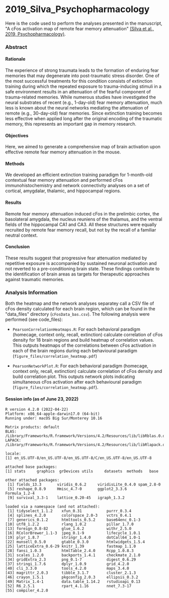# 2019_Silva_Psychopharmacology

Here is the code used to perform the analyses presented in the manuscript, "A cFos activation map of remote fear memory attenuation" [(Silva et al., 2019, Psychopharmacology)](https://link.springer.com/article/10.1007/s00213-018-5000-y#Sec2). 

### Abstract
#### Rationale
The experience of strong traumata leads to the formation of enduring fear memories that may degenerate into post-traumatic stress disorder. One of the most successful treatments for this condition consists of extinction training during which the repeated exposure to trauma-inducing stimuli in a safe environment results in an attenuation of the fearful component of trauma-related memories. While numerous studies have investigated the neural substrates of recent (e.g., 1-day-old) fear memory attenuation, much less is known about the neural networks mediating the attenuation of remote (e.g., 30-day-old) fear memories. Since extinction training becomes less effective when applied long after the original encoding of the traumatic memory, this represents an important gap in memory research.

#### Objectives
Here, we aimed to generate a comprehensive map of brain activation upon effective remote fear memory attenuation in the mouse.

#### Methods
We developed an efficient extinction training paradigm for 1-month-old contextual fear memory attenuation and performed cFos immunohistochemistry and network connectivity analyses on a set of cortical, amygdalar, thalamic, and hippocampal regions.

#### Results
Remote fear memory attenuation induced cFos in the prelimbic cortex, the basolateral amygdala, the nucleus reuniens of the thalamus, and the ventral fields of the hippocampal CA1 and CA3. All these structures were equally recruited by remote fear memory recall, but not by the recall of a familiar neutral context.

#### Conclusion
These results suggest that progressive fear attenuation mediated by repetitive exposure is accompanied by sustained neuronal activation and not reverted to a pre-conditioning brain state. These findings contribute to the identification of brain areas as targets for therapeutic approaches against traumatic memories.

### Analysis Information
Both the heatmap and the network analyses separatey call a CSV file of cFos density calculated for each brain region, which can be found in the "data_files" directory (`cFosData_bas.csv`). The following analysis were performed (see code_files):

- `PearsonCorrelationHeatmaps.R`: For each behavioral paradigm (homecage, context only, recall, extinction) calculate correlation of cFos density for 18 brain regions and build heatmap of correlation values. This outputs heatmaps of the correlations between cFos activation in each of the brain regions during each behavioural paradigm (`figure_files/correlation_heatmap.pdf`)

- `PearsonNetworkPlot.R`: For each behavioral paradigm (homecage, context only, recall, extinction) calculate correlation of cFos density and build correlation plot. This outputs network plots indicating simultaneous cFos activation after each behavioural paradigm (`figure_files/correlation_heatmap.pdf`). 


#### Session info (as of June 23, 2022)
```
R version 4.2.0 (2022-04-22)
Platform: x86_64-apple-darwin17.0 (64-bit)
Running under: macOS Big Sur/Monterey 10.16

Matrix products: default
BLAS:   /Library/Frameworks/R.framework/Versions/4.2/Resources/lib/libRblas.0.dylib
LAPACK: /Library/Frameworks/R.framework/Versions/4.2/Resources/lib/libRlapack.dylib

locale:
[1] en_US.UTF-8/en_US.UTF-8/en_US.UTF-8/C/en_US.UTF-8/en_US.UTF-8

attached base packages:
[1] stats     graphics  grDevices utils     datasets  methods   base     

other attached packages:
 [1] fields_13.3       viridis_0.6.2     viridisLite_0.4.0 spam_2.8-0       
 [5] reshape_0.8.9     Hmisc_4.7-0       ggplot2_3.3.6     Formula_1.2-4    
 [9] survival_3.3-1    lattice_0.20-45   igraph_1.3.2  

loaded via a namespace (and not attached):
 [1] tidyselect_1.1.2    xfun_0.31           purrr_0.3.4        
 [4] splines_4.2.0       colorspace_2.0-3    vctrs_0.4.1        
 [7] generics_0.1.2      htmltools_0.5.2     base64enc_0.1-3    
[10] utf8_1.2.2          rlang_1.0.2         pillar_1.7.0       
[13] foreign_0.8-82      glue_1.6.2          withr_2.5.0        
[16] RColorBrewer_1.1-3  jpeg_0.1-9          lifecycle_1.0.1    
[19] plyr_1.8.7          stringr_1.4.0       dotCall64_1.0-1    
[22] munsell_0.5.0       gtable_0.3.0        htmlwidgets_1.5.4  
[25] latticeExtra_0.6-29 knitr_1.39          fastmap_1.1.0      
[28] fansi_1.0.3         htmlTable_2.4.0     Rcpp_1.0.8.3       
[31] scales_1.2.0        backports_1.4.1     checkmate_2.1.0    
[34] gridExtra_2.3       png_0.1-7           digest_0.6.29      
[37] stringi_1.7.6       dplyr_1.0.9         grid_4.2.0         
[40] cli_3.3.0           tools_4.2.0         maps_3.4.0         
[43] magrittr_2.0.3      tibble_3.1.7        cluster_2.1.3      
[46] crayon_1.5.1        pkgconfig_2.0.3     ellipsis_0.3.2     
[49] Matrix_1.4-1        data.table_1.14.2   rstudioapi_0.13    
[52] R6_2.5.1            rpart_4.1.16        nnet_7.3-17        
[55] compiler_4.2.0    
 ```
